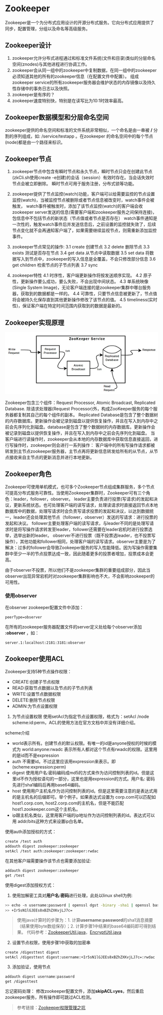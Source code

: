# Zookeeper

Zookeeper是一个为分布式应用设计的开源分布式服务。它向分布式应用提供了同步，配置管理，分组以及命名等高级服务。

## Zookeeper设计

1. zookeeper允许分布式进程通过和标准文件系统(文件和目录)类似的分层命名空间(znodes)与其他进程进行协调工作。
2. zookeeper会从同一组中的zookeeper中复制数据，在同一组中的zookeeper必须知道其他的所有的zookeeper信息（在配置文件中配置）。
组成zookeeper service的所有zookeeper服务器会维护状态的内存镜像以及持久性存储中的事务日志以及快照。
3. zookeeper是有序的？
4. zookeeper速度特别快，特别是在读写比为10:1时效率最高。

## Zookeeper数据模型和分层命名空间

zookeeper提供的命名空间和标准的文件系统非常相似，一个命名是由一串被 **/** 分割的序列组成，如: /service/testapp 。在zookeeper
的命名空间中的每个节点(node)都是由一个路径来标识。

## Zookeeper节点

1. zookeeper节点中包含有瞬时节点和永久节点，瞬时节点只会在创建此节点(zkCli.sh使用create -e创建)的会话（session）有效时存在。当会话失效时节点会被立即删除。
瞬时节点可用于服务注册，分布式锁等功能。

2. zookeeper提供了节点监控(watch)功能，客户端可以给需要监控的节点设置监控(watch)，当被监控节点被删除或者节点信息被改变时，watch事件会被触发，
watch事件被触发时，添加了该节点监控(watch)的客户端会收zookeeper server发送的信息(需要客户端和zookeeper服务之间保持连接)，包信息中不包括节点的新状态（节点值或者节点是否存在）
watch事件通知是一次性的，触发watch事件后并发送信息后，之前设置的监控就失效了，后续节点变化就不会再通知客户端了，如果需要继续监视节点，则需重新添加监控事件。

3. zookeeper节点常见的操作:
 3.1 create 创建节点
 3.2 delete 删除节点
 3.3 exists 测试是否存在节点
 3.4 get data 从节点中读取数据
 3.5 set data 将数据写入到节点中，zookeeper的写入信息是全覆盖，不会只修改部分信息
 3.6 get children 检索节点的子节点列表
 3.7 sync 

4. zookeeper特性
 4.1 时序性，客户端更新操作将按发送顺序实现。
 4.2 原子性，更新操作要么成功，要么失败，不会出现中间状态。
 4.3 单系统映像(Single System Image)，无论客户端连接的是zookeeper集群中哪台服务器，获取到的数据都是一样的。
 4.4 可靠性，只要节点信息被更新了，节点值将会被持久化保存直到其他更新操作修改了该节点的值。
 4.5 timeliness(实时性)，保证客户端在特定时间范围内获取到的数据是最新的。

## Zookeeper实现原理

![zookeeper components](./img/zkcomponents.jpg)

Zookeeper包含三个组件：Request Processor, Atomic Broadcast, Replicated Database.
除请求处理器(Request Processor)外，构成ZooKeeper服务的每个服务器都复制其自己的每个组件的副本。
Replicated Database是包含了整个数据树的内存数据库。更新操作会被记录到磁盘以提供恢复操作，并且在写入到内存中之前会先序列化到磁盘。database是包含了整个数据树的内存数据库。更新操作会被记录到磁盘以提供恢复操作，并且在写入到内存中之前会先序列化到磁盘。
当客户端进行读操作时，zookeeper会从本地的内存数据库中获取信息直接返回，进行写操作时，zookeeper则会进行一系列操作：
客户端中的所有写操作请求都被转发到主节点zookeeper服务器，主节点再将更新信息转发给所有的从节点，从节点接收来自主节点的更新消息并进行本地更新。

## Zookeeper角色

Zookeeper可使用单机模式，也可多个Zookeeper节点组成集群服务，多个节点可提高分布式服务可靠性。当使用Zookeeper集群时，Zookeeper可有三个角色：leader，follower，observer。
leader主要负责进行投票(写请求)的发起和决议，更新系统状态。也可处理客户端的读写请求，处理读请求时直接返回节点本地数据库中的数据，处理写请求时会负责写请求投票的发起和决议，以达到数据统一，leader还会处理其他节点（follower，observer）发送的写请求：进行投票的发起和决议。
follower主要处理客户端的读写请求，与leader不同的是处理写请求时是将写操作请求转发至leader，follower还需要在leader宕机时进行投票选举，选举出新的leader。
observer不进行投票（既不投票选leader，也不投票写操作），其他功能和follower相同，处理客户端的读写请求。observer主要是为了解决：过多的follower会导致Zookeeper服务的写入性能降低。因为写操作需要集群中至少一半的节点投票达成一致，因此随着更多的投票者增加，投票成本会更高。

由于observer不投票，所以他们不是zookeeper集群的重要组成部分，因此当observer出现异常宕机时对zookeeper集群影响也不大，不会影响zookeeper的可用性。

### 使用observer
在observer zookeeper配置文件中添加：
```
peerType=observer
```
在所有的zookeeper服务器配置文件的server定义处给每个observer添加 **:observer** ，如：
```
server.1:localhost:2181:3181:observer
```

## Zookeeper使用ACL

Zookeeper支持5种节点操作权限：
- CREATE:创建子节点权限
- READ:获取节点数据以及节点的子节点列表
- WRITE:设置节点数据权限
- DELETE:删除节点权限
- ADMIN:为节点设置权限

1. 为节点设置权限
使用setAcl为指定节点设置权限，格式为：setAcl /node scheme\:id:perm，ACL的使用方法在官方文档中并没有详细介绍。

scheme介绍
- world表示所有。创建节点的默认权限。有唯一的id是anyone授权的时候的模式为 world:anyone:rwadc 表示所有人都对这个节点有rwadc的权限。这里用的是id而不是expression
- auth 不需要id。不过这里应该用expression来表示。即(scheme:expression:perm)
- digest 使用用户名:密码编码成md5的方式来作为访问控制列表的id。但是这里id不作为授权语句的一部分，这里也是用expression的方式。用户名: 密码先进行sha1编码后再用base64编码。
- host 使用用户主机名作为访问控制列表的id。但是这里需要注意的是表达式用的是主机名的后缀即可。举个例子。如果表达式设置为 corp.com可以匹配如host1.corp.com, host2.corp.com的主机名，但是不能匹配 host1.zookeeper.com这个主机名。
- ip跟主机名类似，这里用客户端的ip地址作为访问控制列表的id。表达式可以用 addr/bits这种方式来设置ip白名单。

使用auth添加授权的方式：
```
create /test auth
addauth digest zookeeper:zookeeper
setAcl /test auth:zookeeper:zookeeper:rwdac
```
在其他客户端需要操作该节点也需要添加验证:
```
addauth digest zookeeper:zookeeper
get /test
```

使用digest添加授权方式：

1. 使用加解密工具对**用户名:密码**进行处理，此处以linux shell为例:
``` sh
>> echo -n username:password | openssl dgst -binary -sha1 | openssl base64
>> +Ir5sN1lGJEEs8xBZhZXKvjLJ7c=
```

> 使用java计算时的步骤为：1. 计算**username:password**的sha1消息摘要（结果使用byte数组保存）；2. 计算步骤1中结果的base64编码即可得到结果。
> 代码参考：[ZookeeperUtil.java](https://github.com/junyu1991/zookeeper-study/blob/master/src/main/java/com/yujun/zookeeper/util/ZookeeperUtil.java)，[EncryptUtil.java](https://github.com/junyu1991/zookeeper-study/blob/master/src/main/java/com/yujun/zookeeper/util/EncryptUtil.java)

2. 设置节点权限，使用步骤1中获取的加密串
```
create /digesttest digest
setAcl /digesttest digest:username:+Ir5sN1lGJEEs8xBZhZXKvjLJ7c=:rwdac
```

3. 添加验证，使用节点
```
addauth digest username:password
get /digesttest
```

忘记密码处理：
修改zookeeper配置文件，添加**skipACL=yes**，然后重启zookeeper服务，所有操作即可跳过ACL检测。

> 参考链接：[Zookeeper权限管理之坑](https://www.jianshu.com/p/147ca2533aff)


